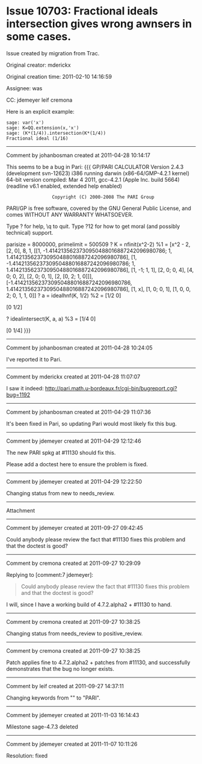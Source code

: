 # Issue 10703: Fractional ideals intersection gives wrong awnsers in some cases.

Issue created by migration from Trac.

Original creator: mderickx

Original creation time: 2011-02-10 14:16:59

Assignee: was

CC:  jdemeyer leif cremona

Here is an explicit example:


```
sage: var('x') 
sage: K=QQ.extension(x,'x') 
sage: (K*(1/4)).intersection(K*(1/4)) 
Fractional ideal (1/16) 
```



---

Comment by johanbosman created at 2011-04-28 10:14:17

This seems to be a bug in Pari:
 {{{
           GP/PARI CALCULATOR Version 2.4.3 (development svn-12623)
          i386 running darwin (x86-64/GMP-4.2.1 kernel) 64-bit version
            compiled: Mar  4 2011, gcc-4.2.1 (Apple Inc. build 5664)
                 (readline v6.1 enabled, extended help enabled)

                     Copyright (C) 2000-2008 The PARI Group

PARI/GP is free software, covered by the GNU General Public License, and comes 
WITHOUT ANY WARRANTY WHATSOEVER.

Type ? for help, \q to quit.
Type ?12 for how to get moral (and possibly technical) support.

parisize = 8000000, primelimit = 500509
? K = nfinit(x^2-2)
%1 = [x^2 - 2, [2, 0], 8, 1, [[1, -1.4142135623730950488016887242096980786; 1, 1.4142135623730950488016887242096980786], [1, -1.4142135623730950488016887242096980786; 1, 1.4142135623730950488016887242096980786], [1, -1; 1, 1], [2, 0; 0, 4], [4, 0; 0, 2], [2, 0; 0, 1], [2, [0, 2; 1, 0]]], [-1.4142135623730950488016887242096980786, 1.4142135623730950488016887242096980786], [1, x], [1, 0; 0, 1], [1, 0, 0, 2; 0, 1, 1, 0]]
? a = idealhnf(K, 1/2)
%2 = 
[1/2 0]

[0 1/2]

? idealintersect(K, a, a)
%3 = 
[1/4 0]

[0 1/4]
}}}


---

Comment by johanbosman created at 2011-04-28 10:24:05

I've reported it to Pari.


---

Comment by mderickx created at 2011-04-28 11:07:07

I saw it indeed: http://pari.math.u-bordeaux.fr/cgi-bin/bugreport.cgi?bug=1192


---

Comment by johanbosman created at 2011-04-29 11:07:36

It's been fixed in Pari, so updating Pari would most likely fix this bug.


---

Comment by jdemeyer created at 2011-04-29 12:12:46

The new PARI spkg at #11130 should fix this.

Please add a doctest here to ensure the problem is fixed.


---

Comment by jdemeyer created at 2011-04-29 12:22:50

Changing status from new to needs_review.


---

Attachment


---

Comment by jdemeyer created at 2011-09-27 09:42:45

Could anybody please review the fact that #11130 fixes this problem and that the doctest is good?


---

Comment by cremona created at 2011-09-27 10:29:09

Replying to [comment:7 jdemeyer]:
> Could anybody please review the fact that #11130 fixes this problem and that the doctest is good?

I will, since I have a working build of 4.7.2.alpha2 + #11130 to hand.


---

Comment by cremona created at 2011-09-27 10:38:25

Changing status from needs_review to positive_review.


---

Comment by cremona created at 2011-09-27 10:38:25

Patch applies fine to 4.7.2.alpha2 + patches from #11130, and successfully demonstrates that the bug no longer exists.


---

Comment by leif created at 2011-09-27 14:37:11

Changing keywords from "" to "PARI".


---

Comment by jdemeyer created at 2011-11-03 16:14:43

Milestone sage-4.7.3 deleted


---

Comment by jdemeyer created at 2011-11-07 10:11:26

Resolution: fixed

